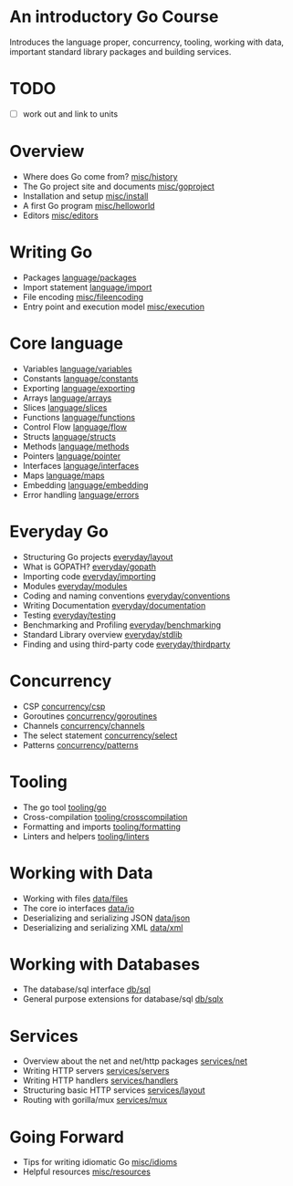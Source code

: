 # An introductory Go Course

Introduces the language proper, concurrency, tooling, working with data,
important standard library packages and building services.

# TODO

* [ ] work out and link to units

# Overview

* Where does Go come from? [misc/history](../../topics/misc/history)
* The Go project site and documents [misc/goproject](../../topics/misc/goproject)
* Installation and setup [misc/install](../../topics/misc/install)
* A first Go program [misc/helloworld](../../topics/misc/helloworld)
* Editors [misc/editors](../../topics/misc/editors)

# Writing Go

* Packages [language/packages](../../topics/language/packages)
* Import statement [language/import](../../topics/language/import)
* File encoding [misc/fileencoding](../../topics/misc/fileencoding)
* Entry point and execution model [misc/execution](../../topics/misc/execution)

# Core language

* Variables [language/variables](../../topics/language/variables)
* Constants [language/constants](../../topics/language/constants)
* Exporting [language/exporting](../../topics/language/exporting)
* Arrays [language/arrays](../../topics/language/arrays)
* Slices [language/slices](../../topics/language/slices)
* Functions [language/functions](../../topics/language/functions)
* Control Flow [language/flow](../../topics/language/controlflow)
* Structs [language/structs](../../topics/language/structs)
* Methods [language/methods](../../topics/language/methods)
* Pointers [language/pointer](../../topics/language/pointers)
* Interfaces [language/interfaces](../../topics/language/interfaces)
* Maps [language/maps](../../topics/language/maps)
* Embedding [language/embedding](../../topics/language/embedding)
* Error handling [language/errors](../../topics/language/errors)

# Everyday Go

* Structuring Go projects [everyday/layout](../../topics/everyday/layout)
* What is GOPATH? [everyday/gopath](../../topics/everyday/gopath)
* Importing code [everyday/importing](../../topics/everyday/importing)
* Modules [everyday/modules](../../topics/everyday/modules)
* Coding and naming conventions [everyday/conventions](../../topics/everyday/conventions)
* Writing Documentation [everyday/documentation](../../topics/everyday/documentation)
* Testing [everyday/testing](../../topics/everyday/testing)
* Benchmarking and Profiling [everyday/benchmarking](../../topics/everyday/benchmarking)
* Standard Library overview [everyday/stdlib](../../topics/everyday/stdlib)
* Finding and using third-party code [everyday/thirdparty](../../topics/everyday/thirdparty)

# Concurrency

* CSP [concurrency/csp](../../topics/concurrency/csp)
* Goroutines [concurrency/goroutines](../../topics/concurrency/goroutines)
* Channels [concurrency/channels](../../topics/concurrency/channels)
* The select statement [concurrency/select](../../topics/concurrency/select)
* Patterns [concurrency/patterns](../../topics/concurrency/patterns)

# Tooling

* The go tool [tooling/go](../../topics/tooling/go)
* Cross-compilation [tooling/crosscompilation](../../topics/tooling/crosscompilation)
* Formatting and imports [tooling/formatting](../../topics/tooling/formatting)
* Linters and helpers [tooling/linters](../../topics/tooling/linters)

# Working with Data

* Working with files [data/files](../../topics/data/files)
* The core io interfaces [data/io](../../topics/data/io)
* Deserializing and serializing JSON [data/json](../../topics/data/json)
* Deserializing and serializing XML [data/xml](../../topics/data/xml)

# Working with Databases

* The database/sql interface [db/sql](../../topics/db/sql)
* General purpose extensions for database/sql [db/sqlx](../../topics/db/sqlx)

# Services

* Overview about the net and net/http packages [services/net](../../topics/services/net)
* Writing HTTP servers [services/servers](../../topics/services/servers)
* Writing HTTP handlers [services/handlers](../../topics/services/handlers)
* Structuring basic HTTP services [services/layout](../../topics/services/layout)
* Routing with gorilla/mux [services/mux](../../topics/services/mux)

# Going Forward

* Tips for writing idiomatic Go [misc/idioms](../../topics/misc/idioms)
* Helpful resources [misc/resources](../../topics/misc/resources)
